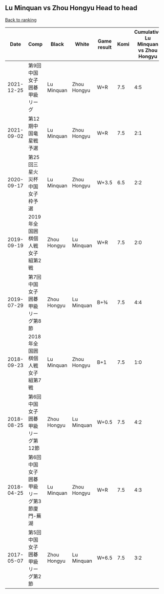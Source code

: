 ## Lu Minquan vs Zhou Hongyu Head to head

[Back to ranking](../../index.md)




| **Date** | **Comp** | **Black** | **White** | **Game result** | **Komi** | **Cumulative Lu Minquan vs Zhou Hongyu** | **Lu Minquan streak** | **Zhou Hongyu streak** | 
| --- | --- | --- | --- | --- | --- | --- | --- | --- |
| 2021-12-25 | 第9回中国女子囲碁甲級リーグ | Lu Minquan | Zhou Hongyu | W+R | 7.5 | 4:5 | 0 | 3 | 
| 2021-09-02 | 第12期中国竜星戦予選 | Lu Minquan | Zhou Hongyu | W+R | 7.5 | 2:1 | 0 | 1 | 
| 2020-09-17 | 第25回三星火災杯中国女子枠予選 | Lu Minquan | Zhou Hongyu | W+3.5 | 6.5 | 2:2 | 0 | 2 | 
| 2019-09-19 | 2019年全国囲棋個人戦女子組第2戦 | Zhou Hongyu | Lu Minquan | W+R | 7.5 | 2:0 | 2 | 0 | 
| 2019-07-29 | 第7回中国女子囲碁甲級リーグ第8節 | Zhou Hongyu | Lu Minquan | B+¾ | 7.5 | 4:4 | 0 | 2 | 
| 2018-09-23 | 2018年全国囲棋個人戦女子組第7戦 | Lu Minquan | Zhou Hongyu | B+1 | 7.5 | 1:0 | 1 | 0 | 
| 2018-08-25 | 第6回中国女子囲碁甲級リーグ第12節 | Zhou Hongyu | Lu Minquan | W+0.5 | 7.5 | 4:2 | 2 | 0 | 
| 2018-04-25 | 第6回中国女子囲碁甲級リーグ第3節廈門-蕪湖 | Lu Minquan | Zhou Hongyu | W+R | 7.5 | 4:3 | 0 | 1 | 
| 2017-05-07 | 第5回中国女子囲碁甲級リーグ第2節 | Zhou Hongyu | Lu Minquan | W+6.5 | 7.5 | 3:2 | 1 | 0 |




